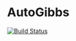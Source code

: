 # AutoGibbs

[![Build Status](https://travis-ci.com/phipsgabler/AutoGibbs.jl.svg?branch=master)](https://travis-ci.com/phipsgabler/AutoGibbs.jl)
